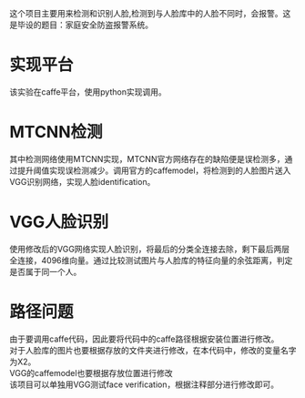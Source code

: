 这个项目主要用来检测和识别人脸,检测到与人脸库中的人脸不同时，会报警。这是毕设的题目：家庭安全防盗报警系统。
# 实现平台
该实验在caffe平台，使用python实现调用。
# MTCNN检测
其中检测网络使用MTCNN实现，MTCNN官方网络存在的缺陷便是误检测多，通过提升阈值实现误检测减少。调用官方的caffemodel，将检测到的人脸图片送入VGG识别网络，实现人脸identification。
# VGG人脸识别
使用修改后的VGG网络实现人脸识别，将最后的分类全连接去除，剩下最后两层全连接，4096维向量。通过比较测试图片与人脸库的特征向量的余弦距离，判定是否属于同一个人。
# 路径问题
由于要调用caffe代码，因此要将代码中的caffe路径根据安装位置进行修改。</br>
对于人脸库的图片也要根据存放的文件夹进行修改，在本代码中，修改的变量名字为X2。</br>
VGG的caffemodel也要根据存放位置进行修改</br>
该项目可以单独用VGG测试face verification，根据注释部分进行修改即可。
